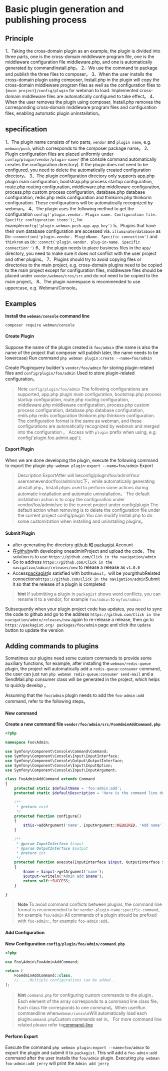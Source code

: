 # Basic plugin generation and publishing process

## Principle
1、Taking the cross-domain plugin as an example, the plugin is divided into three parts, one is the cross-domain middleware program file, one is the middleware configuration file middleware.php, and one is automatically generated by commandInstall.php。
2、We use the command to package and publish the three files to composer。
3、When the user installs the cross-domain plugin using composer, Install.php in the plugin will copy the cross-domain middleware program files as well as the configuration files to `{main project}/config/plugin` for webman to load. Implemented cross-domain middleware files are automatically configured to take effect。
4、When the user removes the plugin using composer, Install.php removes the corresponding cross-domain middleware program files and configuration files, enabling automatic plugin uninstallation。

## specification
1、The plugin name consists of two parts, `vendor` and `plugin name`, e.g. `webman/push`, which corresponds to the composer package name。
2、Plugin configuration files are placed uniformly under `config/plugin/vendor/plugin-name/` (the console command automatically creates the configuration directory). If the plugin does not need to be configured, you need to delete the automatically created configuration directory。
3、The plugin configuration directory only supports app.php plugin main configuration, bootstrap.php process startup configuration, route.php routing configuration, middleware.php middleware configuration, process.php custom process configuration, database.php database configuration, redis.php redis configuration and thinkorm.php thinkorm configuration. These configurations will be automatically recognized by webman。
4、The plugin uses the following method to get the configuration `config('plugin.vendor. Plugin name. Configuration file. Specific configuration items');`, for example`config('plugin.webman.push.app.app_key')`
5、Plugins that have their own database configuration are accessed via. `illuminate/database` as `Db::connection('plugin.vendor. PluginName. Specific connection')` and `thinkrom` as `Db::connct('plugin.vendor. plug-in-name. Specific connection'')`
6、If the plugin needs to place business files in the `app/` directory, you need to make sure it does not conflict with the user project and other plugins。
7、Plugins should try to avoid copying files or directories to the main project, e.g. cross-domain plugins need to be copied to the main project except for configuration files, middleware files should be placed under `vendor/webman/cros/src` and do not need to be copied to the main project。
8、The plugin namespace is recommended to use uppercase, e.g. Webman/Console。

## Examples

**Install the `webman/console` command line**

`composer require webman/console`

#### Create Plugin

Suppose the name of the plugin created is `foo/admin` (the name is also the name of the project that composer will publish later, the name needs to be lowercase)
Run command
`php webman plugin:create --name=foo/admin`

Create Pluginquery builder's `vendor/foo/admin` for storing plugin-related files and `config/plugin/foo/admin` Used to store plugin-related configuration。

> Note
> `config/plugin/foo/admin` The following configurations are supported, app.php plugin main configuration, bootstrap.php process startup configuration, route.php routing configuration, middleware.php middleware configuration, process.php custom process configuration, database.php database configuration, redis.php redis configuration thinkorm.php thinkorm configuration. The configuration format is the same as webman, and these configurations are automatically recognized by webman and merged into the configuration 。
Access with `plugin` prefix when using, e.g. config('plugin.foo.admin.app');


#### Export Plugin

When we are done developing the plugin, execute the following command to export the plugin
`php webman plugin:export --name=foo/admin`
Export

> Description
> ExportAfter will beconfig/plugin/foo/adminYour usernamevendor/foo/admin/src下，while automatically generating aInstall.php，Install.phpis used to perform some actions during automatic installation and automatic uninstallation。
> The default installation action is to copy the configuration under vendor/foo/admin/src to the current project under config/plugin
> The default action when removing is to delete the configuration file under the current project config/plugin
> You can modify Install.php to do some customization when installing and uninstalling plugins。

#### Submit Plugin
* after generating the directory [github](https://github.com) 和 [packagist](https://packagist.org) Account
* 在[github](https://github.com)with developing oneadminProject and upload the code，The solution is to use  `https://github.com/Click in the navigation/admin`
* Go to address `https://github.com/Click in the navigation/admin/releases/new` to release a release as `v1.0.0`
* Access[packagist](https://packagist.org)is satisfied with both`Submit`，will be yourgithubRelated connections`https://github.com/Click in the navigation/admin`Submit it so that the release of a plugin is completed

> **hint**
> If submitting a plugin in `packagist` shows word conflicts, you can rename it to a vendor, for example `foo/admin` to `myfoo/admin`

Subsequently when your plugin project code has updates, you need to sync the code to github and go to the address `https://github.com/Click in the navigation/admin/releases/new` again to re-release a release, then go to `https://packagist.org/ packages/foo/admin` page and click the `Update` button to update the version 

## Adding commands to plugins
Sometimes our plugins need some custom commands to provide some auxiliary functions, for example, after installing the `webman/redis-queue` plugin, the project will automatically add a `redis-queue:consumer` command, the user can just run `php webman redis-queue:consumer send-mail` and a SendMail.php consumer class will be generated in the project, which helps to quickly develop 。

Assuming that the `foo/admin` plugin needs to add the `foo-admin:add` command, refer to the following steps。 

#### New command

**Create a new command file `vendor/foo/admin/src/FooAdminAddCommand.php`**

```php
<?php

namespace Foo\Admin;

use Symfony\Component\Console\Command\Command;
use Symfony\Component\Console\Input\InputInterface;
use Symfony\Component\Console\Output\OutputInterface;
use Symfony\Component\Console\Input\InputOption;
use Symfony\Component\Console\Input\InputArgument;

class FooAdminAddCommand extends Command
{
    protected static $defaultName = 'foo-admin:add';
    protected static $defaultDescription = 'Here is the command line description';

    /**
     * @return void
     */
    protected function configure()
    {
        $this->addArgument('name', InputArgument::REQUIRED, 'Add name');
    }

    /**
     * @param InputInterface $input
     * @param OutputInterface $output
     * @return int
     */
    protected function execute(InputInterface $input, OutputInterface $output)
    {
        $name = $input->getArgument('name');
        $output->writeln("Admin add $name");
        return self::SUCCESS;
    }

}
```

> **Note**
> To avoid command conflicts between plugins, the command line format is recommended to be `vendor-plugin-name:specific-command`, for example `foo/admin` All commands of a plugin should be prefixed with `foo-admin:`, for example  `foo-admin:add`。

#### Add Configuration
**New Configuration `config/plugin/foo/admin/command.php`**
```php
<?php

use Foo\Admin\FooAdminAddCommand;

return [
    FooAdminAddCommand::class,
    // ....Multiple configurations can be added...
];
```

> **hint**
> `command.php` for configuring custom commands to the plugin，Each element of the array corresponds to a command line class file，Each class file corresponds to one command。When userRun commandline when`webman/console`Will automatically load each plugin`command.php`Custom commands set in。 For more command line related please refer to[command-line](console.md)

#### Perform Export
Execute the command `php webman plugin:export --name=foo/admin` to export the plugin and submit it to `packagist`. This will add a `foo-admin:add` command after the user installs the `foo/admin` plugin. Executing `php webman foo-admin:add jerry` will print the  `Admin add jerry`
